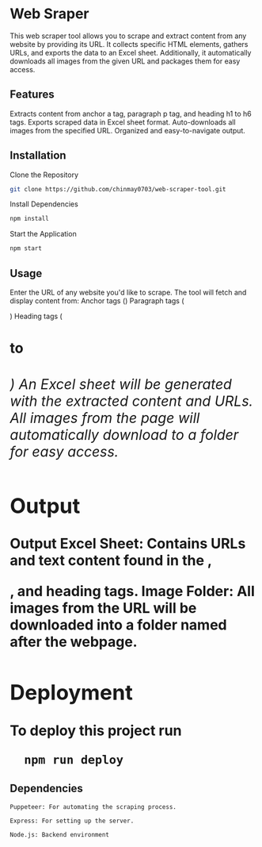 
# Web Sraper

This web scraper tool allows you to scrape and extract content from any website by providing its URL. It collects specific HTML elements, gathers URLs, and exports the data to an Excel sheet. Additionally, it automatically downloads all images from the given URL and packages them for easy access.



## Features

Extracts content from anchor a tag, paragraph p tag, and heading h1 to h6 tags.
Exports scraped data in Excel sheet format.
Auto-downloads all images from the specified URL.
Organized and easy-to-navigate output.


## Installation

Clone the Repository

```bash
git clone https://github.com/chinmay0703/web-scraper-tool.git
```
Install Dependencies

```bash
npm install
```
Start the Application

```bash
npm start
```


## Usage

Enter the URL of any website you'd like to scrape.
The tool will fetch and display content from:
Anchor tags (<a>)
Paragraph tags (<p>)
Heading tags (<h1> to <h6>)
An Excel sheet will be generated with the extracted content and URLs.
All images from the page will automatically download to a folder for easy access.

## Output
Output
Excel Sheet: Contains URLs and text content found in the <a>, <p>, and heading tags.
Image Folder: All images from the URL will be downloaded into a folder named after the webpage.


    
## Deployment

To deploy this project run

```bash
  npm run deploy
```


## Dependencies

`Puppeteer: For automating the scraping process.`

`Express: For setting up the server.`

`Node.js: Backend environment`

